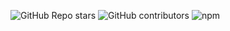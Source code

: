 ![GitHub Repo stars](https://img.shields.io/github/stars/opticdev/optic?style=social)
![GitHub contributors](https://img.shields.io/github/contributors-anon/opticdev/optic?style=social)
![npm](https://img.shields.io/npm/dm/@useoptic/openapi-io?style=social)

